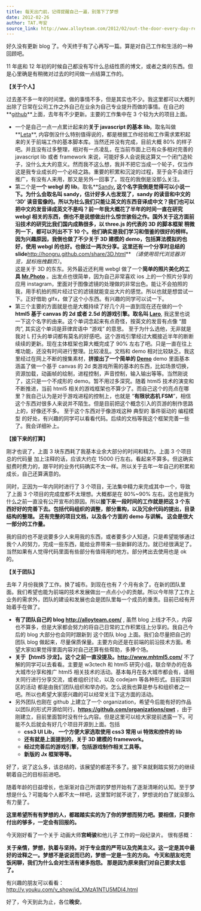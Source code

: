 ```yaml
---
title: 每天出门前，记得提醒自己一遍，别落下了梦想
date: 2012-02-26
author: TAT.岑安
source_link: http://www.alloyteam.com/2012/02/out-the-door-every-day-remember-to-remind-ourselves-again-do-not-fall-a-dream/
---
```


<!-- {% raw %} - for jekyll -->

好久没有更新 blog 了。今天终于有了心再写一篇。算是对自己工作和生活的一种回顾吧。

11 年底和 12 年初的时候自己都没有写什么总结性质的博文，或者之类的东西。但是心里确是有稍微对过去的时间做一点结算工作的。

**【关于个人】**

过去差不多一年的时间里。做的事情不多，但是其实也不少。我这里都可以大概列出除了日常在公司工作之外自己在业余为自己专业提升而做的事情。在自己的**[github](https://github.com/hongru)**上面，去年有不少更新。主要的工作集中在 3 个较为大的项目上面。

-   一个是自己一点一点累计起来的**关于 javascript 的基本 lib**。取名叫做**[Leta](https://github.com/hongru/Leta)**, 内容倒没什么特别值得说的，都是根据工作经验和工作需求累积起来的关于前端工作的基本脚本库。当然还并没有完成，目前大概 80% 的样子吧。并且没有过多整理，相对有一点凌乱，在当前市面上已有众多相对完善的 javascript lib 或者 framework 来说，可能好多人会说我这算又一个闭门造轮子，没什么太大的意义。然而我不这么想，我并不把它当成一个轮子，仅当作这是我专业成长的一个必经之路。重要的积累和沉淀的过程，至于会不会进行推广，有没有人来用，那又是另外一回事了。现在的我倒是没那么关注。
-   第二个是**一个 webgl 的 lib**。取名**[Sandy](https://github.com/hongru/Sandy)**, 这个名字我倒是觉得可以小说一下。为什么会取名叫 sandy，估计好多人也发现了，sandy 的读音和中文的 ‘3D’ 读音蛮像的。所以为社么我们只能让英文的东西音译成中文？我们也可以把中文的发音译成英文不是吗？前一年我大概花了半年的时间一直在研究 webgl 相关的东西，倒也不是说想做出什么惊世骇俗之作。国外关于这方面前沿技术的研究比我们国内成熟很多，以 three.js 的代表的 3D 的脚本框架 稍微列一下，都可以列出不下 10 个。他们确实是我们学习和借鉴的很好的榜样。 因为兴趣原因，我倒也做了不少关于 3D 建模的 demo，包括算法模拟的也好，使用 webgl 的也好。也做过一两次分享。这里还有一个分享时总结的 slide**<http://hongru.github.com/share/3D.html>** _（请使用现代浏览器浏览，鼠标拖拽翻页）_。  
    这是关于 3D 的东东。另外最近还利用 webgl 做了一个**简单的照片美化的工具 [Mr.Photo](http://hongru.github.com/test/FiPhoto/fiphoto.html)** 。出发点也很简单，因为自己非常喜欢 ios 上的一个照片分享的应用 instagram，里面对于图像滤镜的处理做的非常出色。能让不会拍照的我，用手机拍的照片经过它的滤镜就能变出大片的感觉。所以也就是想尝试一下。正好借助 glfx，做了这个小东西。有兴趣的同学可以试一下。
-   第三个主要的方面就是也是大概持续了好几个月一直到现在还在做的一个 **html5 基于 canvas 的 2d 或者 2.5d 的游戏引擎。取名叫 [Laro](https://github.com/hongru/hongru.github.com/tree/master/proj/laro)**, 我这里也说一下这个名字的由来。这个单词念起来有点奇怪，按英文的发音有点像 “腊肉”, 其实这个单词是菲律宾语中 “游戏” 的意思。 至于为什么选他，无非就是我对 L 打头的单词都有莫名的好感吧。这个游戏引擎经过大概接近半年的断断续续的更新。现在主体框架也算大概完成了 90% 左右了吧。只是一直在往上堆功能，还没有时间进行整理。比较凌乱。文档和 demo 相对比较缺乏。我这里经过在网上不断的搜集素材，**拼接出了一个简单的 [Demo](http://hongru.github.com/proj/laro/examples/emberwind/index.html)** demo 里面基本涵盖了做一个基于 canvas 的 2d 类游戏所需的基本的东西，比如场景切换，资源加载，动画帧的绘制，进程控制，声音控制，输入输出等等。当然刚说了，这只是一个不成形的 demo。暂不用过多深究。随着 html5 技术的演变和不断推进，当前 html5 相关的游戏框架也不算少了。而自己这个的亮点在哪里？我自己认为是对于游戏进程的控制上，也就是 “**有限状态机 FSM**”，相信这个东西对很多人来说并不陌生。但是目前把这个概念引入的页游的制作思路上的，好像还不多。 至于这个东西对于像游戏这种 典型的 事件驱动的 编程模型 的好处，有兴趣的同学可以看看代码。后续的文档等我这个框架完善一些了。我会详细补上。

**【接下来的打算】**

刚才也说了，上面 3 块东西耗了我基本业余大部分的时间和精力。上面 3 个项目总的代码量 加上注释的话，应该大约在 15000 行左右。看起来不算多。但这确实挺费时费力的，跟平时的业务代码确实不太一样。所以关于去年一年自己的积累和成长，自己还算满意的。

同时，正因为一年内同时进行了 3 个项目，无法集中精力来完成其中一个，导致了上面 3 个项目的完成度都不太理想。大概都是在 80%~90% 左右。这也是我为什么之前一直没有公开宣布的原因。所以**接下来一段时间的工作就是把这 3 个东西好好的完善下去。包括代码组织的调整，部分重构，以及冗余代码的提出，目录结构的整理。 还有完整的项目文档，以及各个方面的 demo 与讲解。 这会是很大一部分的工作量。**

我的目的也不是说要多少人来用我的东西，或者要多少人知道，只是希望能够通过我个人的努力，完成一些东西，能给业界带来一些新鲜的活力。就已经很满足了。当然如果有人觉得代码里面有些部分有值得用的地方。部分拷出去使用也是 ok 的。

**【关于团队】**

去年 7 月份我换了工作。换了城市。到现在也有 7 个月有余了。在新的团队里面。我们希望也能为前端的技术发展做出一点点小小的贡献。所以今年除了工作上业务的需求外，团队的建设和发展也会是团队里每一个成员的重责。目前已经有开始着手在做了。

-   **有了团队自己的 blog <http://alloyteam.com/>** , 虽然 blog 上线才不久，内容也不算多，但是大家都会努力的将自己日常的工作积累往上分享的。我自己今后的 blog 大部分也会同时跟新到 这个团队 blog 上面。我们会尽量把自己的团队 blog 做起来，尽量保质保量。主要方向还是在前端的前沿技术方面。希望大家如果觉得里面内容对自己还算有些帮助，多捧个场。
-   **关于【html5 沙龙】。这个之前一直没提及。<http://www.mhtml5.com/>** 不了解的同学可以去看看。主要是 w3ctech 和 html5 研究小组，联合举办的在各大城市分享和推广 html5 相关技术的活动。基本每月在各大城市都会有，请相关同行进行分享交流，或者组织讨论，以及 codejam 等各种形式。目前深圳区的活动 都是由我们团队组织和举办的。怎么说我也算是参与和组织者之一吧。所以也希望大家感兴趣的可以经常关注下这方面的活动。
-   另外团队也刚在 github 上建立了一个 organization，希望今后能有好的作品以团队的形式开源给同行。**<https://github.com/organizations/qwt>** ，由于刚建立，目前里面暂时没有什么内容。但是这里可以给大家提前透露一下。可能不久后就会有好几个项目开源到上面。包括
    -   **css3 UI Lib， 一个方便大家选取使用 css3 常用 ui 特效和控件的 lib**
    -   **还有就是上面提到的，关于 3D 建模的 framework。**
    -   **经过完善后的游戏引擎，包括游戏制作相关工具等。**
    -   **新版的 Jx 框架等等。**

好了，说了这么多，该总结的，该展望的都差不多了。接下来就剩踏实努力的继续朝着自己的目标前进吧。

随着年龄的日益增长，也渐渐对自己所谓的梦想开始有了逐渐清晰的认知。至于梦想是什么？可能每个人都不太一样吧，这里暂时就不说了，梦想说的白了就没那么有力量了。

**这里希望所有有梦想的人，都踏踏实实的为了你的梦想而努力吧。要相信，只要你付出的够多，一定会有回报的。**

今天刚好看了一个关于 动画大师**宫崎骏**和他儿子 工作的一段纪录片。 很有感概：

**关于亲情，梦想，执着与坚持。对于专业度的严苛以及完美主义。这一定是其中最好的诠释之一。梦想不是说说而已的，梦想一定是一生的方向。 今天和朋友吃完饭闲聊，我们为什么会对生活有诸多抱怨。 那是因为原来我们对自己要求太低了。**

有兴趣的朋友可以看看：<http://v.youku.com/v_show/id_XMzA1NTU5MDI4.html>

好了，今天到此为止，各位**晚安**。

<!-- {% endraw %} - for jekyll -->